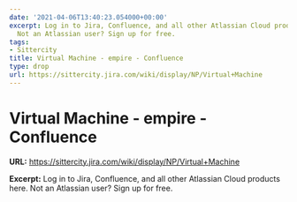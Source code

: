 ```yaml
---
date: '2021-04-06T13:40:23.054000+00:00'
excerpt: Log in to Jira, Confluence, and all other Atlassian Cloud products here.
  Not an Atlassian user? Sign up for free.
tags:
- Sittercity
title: Virtual Machine - empire - Confluence
type: drop
url: https://sittercity.jira.com/wiki/display/NP/Virtual+Machine
---
```


# Virtual Machine - empire - Confluence

**URL:** https://sittercity.jira.com/wiki/display/NP/Virtual+Machine

**Excerpt:** Log in to Jira, Confluence, and all other Atlassian Cloud products here. Not an Atlassian user? Sign up for free.
